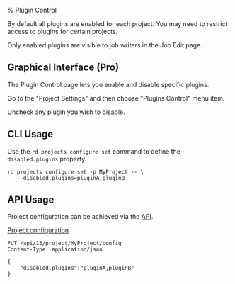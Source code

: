 % Plugin Control

By default all plugins are enabled for each project.
You may need to restrict access to plugins for certain projects. 

Only enabled plugins are visible to job writers in the Job Edit page.

## Graphical Interface (Pro)
The Plugin Control page lets you enable and disable specific plugins.

Go to the "Project Settings" and then choose "Plugins Control" menu item.

Uncheck any plugin you wish to disable.

## CLI Usage

Use the `rd projects configure set` command to define the `disabled.plugins` property.

~~~~~~~~~~~~~~~~~~~~~~~~~~~~~~~~~~~~~~~~~~~~~~~~~ {.bash}
rd projects configure set -p MyProject -- \
   --disabled.plugins=pluginA,pluginB
~~~~~~~~~~~~~~~~~~~~~~~~~~~~~~~~~~~~~~~~~~~~~~~~~



## API Usage

Project configuration can be achieved via the [API](../../api/index.html).

[Project configuration](../../api/index.html#project-configuration)

    PUT /api/13/project/MyProject/config
    Content-Type: application/json

    {
        "disabled.plugins":"pluginA,pluginB"
    }
